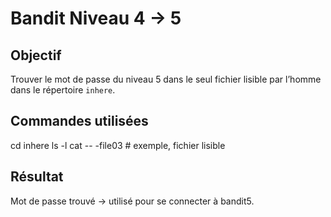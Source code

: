 # Bandit Niveau 4 → 5

## Objectif
Trouver le mot de passe du niveau 5 dans le seul fichier lisible par l’homme dans le répertoire `inhere`.

## Commandes utilisées
cd inhere
ls -l
cat -- -file03  # exemple, fichier lisible

## Résultat
Mot de passe trouvé → utilisé pour se connecter à bandit5.
